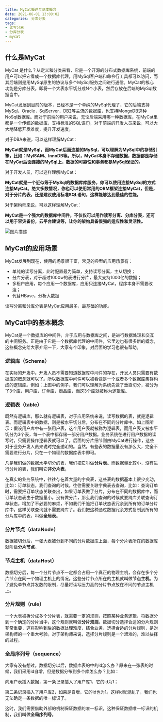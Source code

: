 ```yaml
---
title: MyCat概述与基本概念
date: 2021-06-01 13:00:02
categories: 分库分表
tags:
- 读写分离
- 分库分表
- mycat
---
```


## 什么是MyCat

MyCat 是什么？从定义和分类来看，它是一个开源的分布式数据库系统，前端的用户可以把它看成一个数据库代理，用MySql客户端和命令行工具都可以访问，而其后端则是用MySql原生的协议与多个MySql服务之间进行通信。MyCat的核心功能是分库分表，即将一个大表水平切分成N个小表，然后存放在后端的MySql数据当中。

MyCat发展到目前的版本，已经不是一个单纯的MySql代理了，它的后端支持MySql，Oracle，SqlServer，DB2等主流的数据库，也支持MongoDB这种NoSql数据库。而对于前端的用户来说，无论后端采用哪一种数据库，在MyCat里都是一个传统的数据库，支持标准的SQL语句，对于前端的开发人员来说，可以大大地降低开发难度，提升开发速度。

<!-- more -->

对于DBA来说，可以这样理解MyCat：

**MyCat就是MySql，而MyCat后面连接的MySql，可以理解为MySql中的存储引擎，比如：MyISAM、InnoDB等。所以，MyCat本身不存储数据，数据都是存储在MyCat后面连接的MySql上，数据的可靠性和事务都是MySql保证的。**

对于开发人员，可以这样理解MyCat：

**MyCat就是一个近似等于MySql的数据库库服务，你可以使用连接MySql的方式连接MyCat。绝大多数情况，你也可以使用常用的ORM框架连接MyCat，但是，对于分片的表，还是建议使用标准SQL语句，这样能够达到最佳的性能。**

对于架构师来说，可以这样理解MyCat：

**MyCat是一个强大的数据库中间件，不仅仅可以用作读写分离、分库分表，还可以用于容灾备份，云平台建设等，让你的架构具备很强的适应性和灵活性。**

![图片描述](https://gitee.com/littlefxc/oss/raw/master/images/5df995a50931c1ff08150688.png)



## MyCat的应用场景

MyCat发展到现在，使用的场景很丰富，常见的典型的应用场景有：

- 单纯的读写分离，此时配置最为简单，支持读写分离，主从切换；
- 分库分表，对于超过1000w的表进行分片，最大支持1000亿的数据；
- 多租户应用，每个应用一个数据库，应用只连接MyCat，程序本身不需要改造；
- 代替HBase，分析大数据

读写分离和分库分表是MyCat应用最多，最基础的功能。

## MyCat中的基本概念

MyCat是一个数据库的中间件，介于应用与数据库之间，是进行数据处理和交互的中间服务。正是由于它是一个数据库代理的中间件，它里边也有很多新的概念，这些概念先给大家介绍一下，大家有个印象，对后面的学习也很有帮助。

### 逻辑库（Schema）

在实际的开发中，开发人员不需要知道数据库中间件的存在，开发人员只需要有数据库的概念就可以了。所以数据库中间件可以被看做是一个或者多个数据库集群构成的逻辑库。例如：上图中的例子，我们可以理解为系统先做了垂直切分，被分为了3个库，用户库，订单库，商品库，而这3个库就被称为逻辑库。

### 逻辑表（table）

既然有逻辑库，那么就有逻辑表，对于应用系统来说，读写数据的表，就是逻辑表。而逻辑表中的数据，则是被水平切分后，分布在不同的分片库中。如上图所示：假设用户库中有一张用户表，这个用户表就被称为逻辑表，而用户表又被水平切分为3个表，每一个表中都存储一部分用户数据。业务系统在进行用户数据的读写时，只需要操作逻辑表就可以了，后面的分片细节则由MyCat进行操作，这些对于业务开发人员来说时完全透明的。当然，有些表的数据量没有那么大，完全不需要进行分片，只在一个物理的数据库表中即可。

凡是我们做的数据水平切分的表，我们把它叫做**分片表**。而数据量比较小，没有进行分片的表，我们叫它**非分片表**。

在真实的业务系统中，往往存在着大量的字典表，这些表的数据基本上很少变动，比如：订单状态。我们查询的时候，往往需要关联字典表去查询，比如：查询订单时，需要把订单状态关联查出，如果订单表做了分片，分布在不同的数据库中，而订单状态表由于数据量小，没有做分片，那么我们查询的时候就要跨库关联查询订单状态，增加了不必要的麻烦，不如我们干脆把订单状态表冗余到所有的订单分片库中，这样关联查询就不需要跨库了。我们把这种通过数据冗余方式复制到所有的分片库中的表，叫做**全局表**。

### 分片节点（dataNode）

数据被切分后，一张大表被分到不同的分片数据库上面，每个分片表所在的数据库就叫做**分片节点**。

### 节点主机（dataHost）

数据切分后，每一个分片节点不一定都会占用一个真正的物理主机，会存在多个分片节点在同一个物理主机上的情况，这些分片节点所在的主机就叫做**节点主机**。为了避免单节点并发数的限制，尽量将读写压力高的分片节点放在不同的节点主机上。

### 分片规则（rule）

一个大表被拆分成多个分片表，就需要一定的规则，按照某种业务逻辑，将数据分到一个确定的分片当中，这个规则就叫做**分片规则**。数据切分选择合适的分片规则非常重要，这将影响到后的数据处理难度，结合业务，选择合适的分片规则，是对架构师的一个重大考验。对于架构师来说，选择分片规则是一个艰难的，难以抉择的过程。

### 全局序列号（sequence）

大家有没有想过，数据切分以后，数据库表的中的id怎么办？原来在一张表的时候，我们采用id自增，但是数据分布到多个库怎么办？比如：

向用户表插入数据，第一条记录插入了用户库1，它的id为1；

第二条记录插入了用户库2，如果是自增，它的id也为1。这样id就混乱了，我们也无法确定一条数据的唯一标识了。

这时，我们需要借助外部的机制保证数据的唯一标识，这种保证数据唯一标识的机制，我们叫做**全局序列号**。
